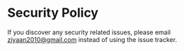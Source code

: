 # Security Policy

If you discover any security related issues, please email ziyaan2010@gmail.com instead of using the issue tracker.
